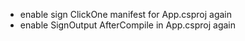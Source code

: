 - enable sign ClickOne manifest for App.csproj again
- enable SignOutput AfterCompile in App.csproj again